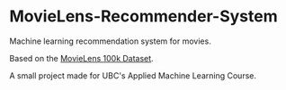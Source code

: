 # MovieLens-Recommender-System
Machine learning recommendation system for movies.

Based on the [MovieLens 100k Dataset](https://www.kaggle.com/prajitdatta/movielens-100k-dataset/data).

A small project made for UBC's Applied Machine Learning Course.

